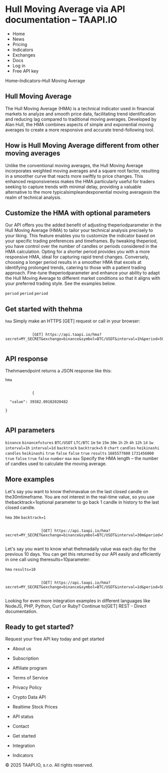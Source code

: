 # Hull Moving Average via API documentation – TAAPI.IO

- Home
- News
- Pricing
- Indicators
- Exchanges
- Docs
- Log in
- Free API key

Home–Indicators–Hull Moving Average


## Hull Moving Average
The Hull Moving Average (HMA) is a technical indicator used in financial markets to analyze and smooth price data, facilitating trend identification and reducing lag compared to traditional moving averages. Developed by Alan Hull, the HMA combines aspects of simple and exponential moving averages to create a more responsive and accurate trend-following tool.


## How is Hull Moving Average different from other moving averages
Unlike the conventional moving averages, the Hull Moving Average incorporates weighted moving averages and a square root factor, resulting in a smoother curve that reacts more swiftly to price changes. This enhanced responsiveness makes the HMA particularly useful for traders seeking to capture trends with minimal delay, providing a valuable alternative to the more typicalsimpleandexponential moving averagesin the realm of technical analysis.


## Customize the HMA with optional parameters
Our API offers you the added benefit of adjusting theperiodparameter in the Hull Moving Average (HMA) to tailor your technical analysis precisely to your liking. This feature enables you to customize the indicator based on your specific trading preferences and timeframes. By tweaking theperiod, you have control over the number of candles or periods considered in the HMA calculation. Opting for a shorter period provides you with a more responsive HMA, ideal for capturing rapid trend changes. Conversely, choosing a longer period results in a smoother HMA that excels at identifying prolonged trends, catering to those with a patient trading approach. Fine-tune theperiodparameter and enhance your ability to adapt the Hull Moving Average to different market conditions so that it aligns with your preferred trading style. See the examples below.

`period` `period` `period` 
## Get started with thehma
`hma` Simply make an HTTPS [GET] request or call in your browser:


```

			[GET] https://api.taapi.io/hma?secret=MY_SECRET&exchange=binance&symbol=BTC/USDT&interval=1h&period=50
		
```

## API response
Thehmaendpoint returns a JSON response like this:

`hma` 
```

			{
  "value": 39382.09102020482
}
		
```

## API parameters
`binance` `binancefutures` `BTC/USDT` `LTC/BTC` `1m` `5m` `15m` `30m` `1h` `2h` `4h` `12h` `1d` `1w` `interval=1h` `interval=1d` `backtrack` `backtrack=5` `0` `chart` `candles` `heikinashi` `candles` `heikinashi` `true` `false` `false` `true` `results` `1685577600` `1731456000` `true` `false` `true` `false` `number` `max` `max` Specify the HMA length – the number of candles used to calculate the moving average.


## More examples
Let's say you want to know thehmavalue on the last closed candle on the30mtimeframe. You are not interest in the real-time value, so you use thebacktrack=1optional parameter to go back 1 candle in history to the last closed candle.

`hma` `30m` `backtrack=1` 
```

				[GET] https://api.taapi.io/hma?secret=MY_SECRET&exchange=binance&symbol=BTC/USDT&interval=30m&period=50&backtrack=1
			
```
Let's say you want to know what thehmadaily value was each day for the previous 10 days. You can get this returned by our API easily and efficiently in one call using theresults=10parameter:

`hma` `results=10` 
```

				[GET] https://api.taapi.io/hma?secret=MY_SECRET&exchange=binance&symbol=BTC/USDT&interval=1d&period=50&results=10
			
```
Looking for even more integration examples in different languages like NodeJS, PHP, Python, Curl or Ruby? Continue to[GET] REST - Direct documentation.


## Ready to get started?
Request your free API key today and get started

- About us
- Subscription
- Affiliate program
- Terms of Service
- Privacy Policy
- Crypto Data API
- Realtime Stock Prices
- API status
- Contact

- Get started
- Integration
- Indicators

© 2025 TAAPI.IO, s.r.o. All rights reserved.


